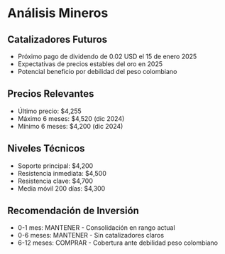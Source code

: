 # Análisis Mineros

## Catalizadores Futuros

- Próximo pago de dividendo de 0.02 USD el 15 de enero 2025
- Expectativas de precios estables del oro en 2025
- Potencial beneficio por debilidad del peso colombiano

## Precios Relevantes

- Último precio: $4,255
- Máximo 6 meses: $4,520 (dic 2024)
- Mínimo 6 meses: $4,200 (dic 2024)

## Niveles Técnicos

- Soporte principal: $4,200
- Resistencia inmediata: $4,500
- Resistencia clave: $4,700
- Media móvil 200 días: $4,300

## Recomendación de Inversión

- 0-1 mes: MANTENER - Consolidación en rango actual
- 0-6 meses: MANTENER - Sin catalizadores claros
- 6-12 meses: COMPRAR - Cobertura ante debilidad peso colombiano
